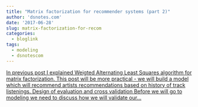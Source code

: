 ```yaml
---
title: "Matrix factorization for recommender systems (part 2)"
author: 'dsnotes.com'
date: '2017-06-28'
slug: matrix-factorization-for-recom
categories:
  - bloglink
tags:
  - modeling
  - dsnotescom
---
```


[In previous post I explained Weigted Alternating Least Squares algorithm for matrix factorization. This post will be more practical - we will build a model which will recommend artists recommendations based on history of track listenings. Design of evaluation and cross validation Before we will go to modeling we need to discuss how we will validate our...<click to read more>](http://dsnotes.com/post/2017-06-28-matrix-factorization-for-recommender-systems-part-2/)

